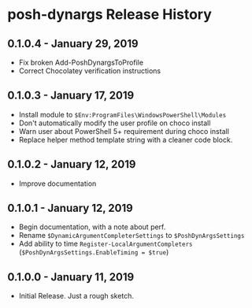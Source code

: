 # posh-dynargs Release History

## 0.1.0.4 - January 29, 2019

* Fix broken Add-PoshDynargsToProfile
* Correct Chocolatey verification instructions

## 0.1.0.3 - January 17, 2019

* Install module to `$Env:ProgramFiles\WindowsPowerShell\Modules`
* Don't automatically modify the user profile on choco install
* Warn user about PowerShell 5+ requirement during choco install
* Replace helper method template string with a cleaner code block.

## 0.1.0.2 - January 12, 2019

* Improve documentation

## 0.1.0.1 - January 12, 2019

* Begin documentation, with a note about perf.
* Rename `$DynamicArgumentCompleterSettings` to `$PoshDynArgsSettings`
* Add ability to time `Register-LocalArgumentCompleters` (`$PoshDynArgsSettings.EnableTiming = $true`)

## 0.1.0.0 - January 11, 2019

* Initial Release. Just a rough sketch.
